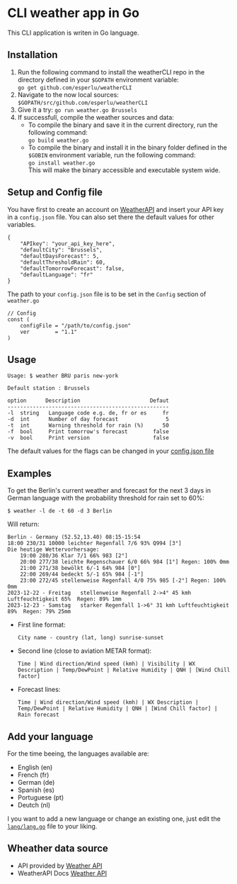 # CLI weather app in Go

This CLI application is writen in Go language.

## Installation

1. Run the following command to install the weatherCLI repo in the directory defined in your `$GOPATH` environment variable:  
`go get github.com/esperlu/weatherCLI` 
2. Navigate to the now local sources: `$GOPATH/src/github.com/esperlu/weatherCLI`
3. Give it a try:
`go run weather.go Brussels`
4. If successfull, compile the weather sources and data:
    * To compile the binary and save it in the current directory, run the following command:  
    `go build weather.go`
    * To compile the binary and install it in the binary folder defined in the `$GOBIN` environment variable, run the following command:  
    `go install weather.go`  
    This will make the binary accessible and executable system wide.

## Setup and Config file ##

You have first to create an account on [WeatherAPI](https://www.weatherapi.com/) and insert your API key in a `config.json` file. You can also set there the default values for other variables.

    {
        "APIkey": "your_api_key_here",
        "defaultCity": "Brussels",
        "defaultDaysForecast": 5,
        "defaultThresholdRain": 60,
        "defaultTomorrowForecast": false,
        "defaultLanguage": "fr"
    }

The path to your `config.json` file is to be set in the `Config` section of `weather.go`

    // Config
    const (
        configFile = "/path/to/config.json"
        ver        = "1.1"
    )


## Usage

    Usage: $ weather BRU paris new-york

    Default station : Brussels

    option      Description                      Defaut
    ---------------------------------------------------
    -l  string   Language code e.g. de, fr or es     fr     
    -d  int      Number of day forecast               5
    -t  int      Warning threshold for rain (%)      50
    -f  bool     Print tomorrow's forecast        false
    -v  bool     Print version                    false

The default values for the flags can be changed in your [config.json file](#Setup-and-config-file)


## Examples

To get the Berlin's current weather and forecast for the next 3 days in German language with the probability threshold for rain set to 60%:

    $ weather -l de -t 60 -d 3 Berlin

Will return:

    Berlin - Germany (52.52,13.40) 08:15-15:54 
    18:00 230/31 10000 leichter Regenfall 7/6 93% Q994 [3°]
    Die heutige Wettervorhersage:
        19:00 280/36 Klar 7/1 66% 983 [2°]
        20:00 277/38 leichte Regenschauer 6/0 66% 984 [1°] Regen: 100% 0mm
        21:00 271/38 bewölkt 6/-1 64% 984 [0°]
        22:00 269/44 bedeckt 5/-1 65% 984 [-1°]
        23:00 272/45 stellenweise Regenfall 4/0 75% 985 [-2°] Regen: 100% 0mm
    2023-12-22 - Freitag   stellenweise Regenfall 2->4° 45 kmh Luftfeuchtigkeit 65%  Regen: 89% 1mm 
    2023-12-23 - Samstag   starker Regenfall 1->6° 31 kmh Luftfeuchtigkeit 89%  Regen: 79% 25mm 


- First line format:

    `City name - country (lat, long) sunrise-sunset`
- Second line (close to aviation METAR format):

    `Time | Wind direction/Wind speed (kmh) | Visibility | WX Description | Temp/DewPoint | Relative Humidity | QNH | [Wind Chill factor]`

- Forecast lines:

    `Time | Wind direction/Wind speed (kmh) | WX Description | Temp/DewPoint | Relative Humidity | QNH | [Wind Chill factor] | Rain forecast`

## Add your language

For the time beeing, the languages available are:
- English (en)
- French (fr)
- German (de)
- Spanish (es)
- Portuguese (pt)
- Deutch (nl)

I you want to add a new language or change an existing one, just edit the [`lang/lang.go`](https://github.com/esperlu/weatherCLI/blob/main/lang/lang.go) file to your liking.

## Wheather data source

- API provided by [Weather API](https://www.weatherapi.com)
- WeatherAPI Docs [Weather API](https://www.weatherapi.com/docs/)
